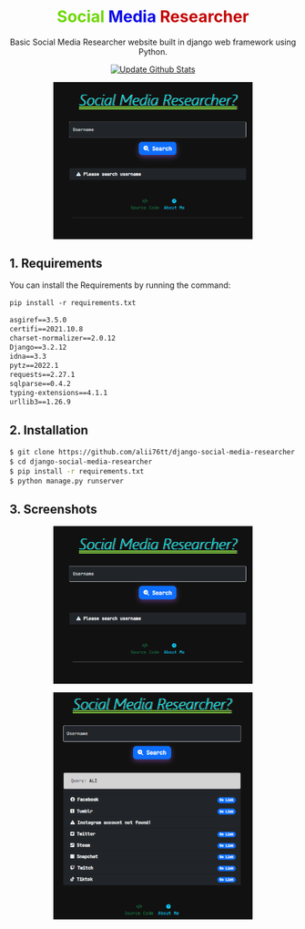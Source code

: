 <h1 align='center'><span style="color: #6ED805">Social</span> <span style="color: #0909E6">Media</span>  <span style="color: #C40101">Researcher</span></h1>
<p align='center'>Basic Social Media Researcher website built in django web framework using Python.</p>

<p align="center">
    <a href="https://social-media-researcher.herokuapp.com/">
        <img src="https://www.kindpng.com/picc/m/669-6692840_heroku-hd-png-download.png" style="width: 15em;"
            alt="Update Github Stats" title="heroku">
    </a>
</p>

<p align='center'>
    <img align="center" src="./images/1.png" style="max-width:25em">
</p>


## 1. Requirements
You can install the Requirements by running the command:

```
pip install -r requirements.txt
```

```
asgiref==3.5.0
certifi==2021.10.8
charset-normalizer==2.0.12
Django==3.2.12
idna==3.3
pytz==2022.1
requests==2.27.1
sqlparse==0.4.2
typing-extensions==4.1.1
urllib3==1.26.9
```

## 2. Installation
```sh
$ git clone https://github.com/alii76tt/django-social-media-researcher
$ cd django-social-media-researcher
$ pip install -r requirements.txt
$ python manage.py runserver
```

## 3. Screenshots
<p align='center'>
    <img align="center" src="./images/1.png" style="margin-bottom: 15px;max-width:25em">
    <img align="center" src="./images/2.png" style="max-width:25em">
</p>